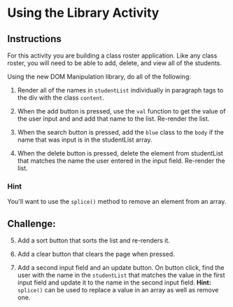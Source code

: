 # Using the Library Activity

## Instructions

For this activity you are building a class roster application. Like any class roster, you will need to be able to add, delete, and view all of the students. 

Using the new DOM Manipulation library, do all of the following: 

1. Render all of the names in `studentList` individually in paragraph tags to the div with the class `content`.

2. When the add button is pressed, use the `val` function to get the value of the user input and and add that name to the list. Re-render the list. 

3. When the search button is pressed, add the `blue` class to the `body` if the name that was input is in the studentList array.

4. When the delete button is pressed, delete the element from studentList that matches the name the user entered in the input field. Re-render the list.

### Hint

You'll want to use the `splice()` method to remove an element from an array.

## Challenge:

5. Add a sort button that sorts the list and re-renders it. 

6. Add a clear button that clears the page when pressed.

7. Add a second input field and an update button. On button click, find the user with the name in the `studentList` that matches the value in the first input field and update it to the name in the second input field. **Hint:** `splice()` can be used to replace a value in an array as well as remove one.

